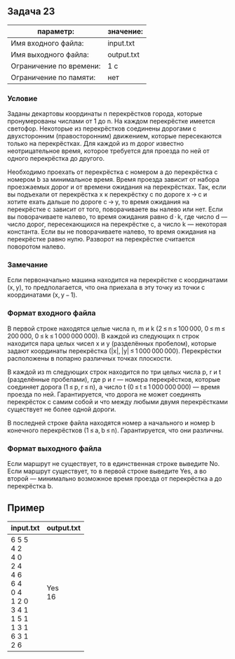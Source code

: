 ## Задача 23
параметр: | значение:
------------ | -------------
Имя входного файла: |  input.txt
Имя выходного файла: | output.txt
Ограничение по времени: |  1 с
Ограничение по памяти: | нет

### Условие
Заданы декартовы координаты n перекрёстков города, которые пронумерованы числами от 1 до n. На каждом перекрёстке имеется светофор. Некоторые из перекрёстков соединены дорогами с двухсторонним (правосторонним) движением, которые пересекаются только на перекрёстках. Для каждой из m дорог известно неотрицательное время, которое требуется для проезда по ней от одного перекрёстка до другого.

Необходимо проехать от перекрёстка с номером a до перекрёстка с номером b за минимальное время. Время проезда зависит от набора проезжаемых дорог и от времени ожидания на перекрёстках. Так, если вы подъехали от перекрёстка x к перекрёстку c по дороге x → c и хотите ехать дальше по дороге c → y, то время ожидания на перекрёстке c зависит от того, поворачиваете вы налево или нет. Если вы поворачиваете налево, то время ожидания равно d ⋅ k, где число d — число дорог, пересекающихся на перекрёстке c, а число k — некоторая константа. Если вы не поворачиваете налево, то время ожидания на перекрёстке равно нулю. Разворот на перекрёстке считается поворотом налево.

### Замечание
Если первоначально машина находится на перекрёстке с координатами (x, y), то предполагается, что она приехала в эту точку из точки с координатами (x, y − 1).

### Формат входного файла
В первой строке находятся целые числа n, m и k (2 ≤ n ≤ 100 000, 0 ≤ m ≤ 200 000, 0 ≤ k ≤ 1 000 000 000).
В каждой из следующих n строк находится паpа целых чисел x и y (разделённых пробелом), которые задают координаты перекрёстка (|x|, |y| ≤ 1 000 000 000). Перекрёстки расположены в попарно различных точках плоскости.

В каждой из m следующих строк находится по три целых числа p, r и t (разделённые пробелами), где p и r — номера перекрёстков, которые соединяет дорога (1 ≤ p, r ≤ n), а число t (0 ≤ t ≤ 1 000 000 000) — время проезда по ней. Гарантируется, что дорога не может соединять перекрёсток с самим собой и что между любыми двумя перекрёстками существует не более одной дороги.

В последней строке файла находятся номер a начального и номер b конечного перекрёстков (1 ≤ a, b ≤ n). Гарантируется, что они различны.

### Формат выходного файла
Если маршрут не существует, то в единственная строке выведите No. Если маршрут существует, то в первой строке выведите Yes, а во второй — минимально возможное время проезда от перекрёстка a до перекрёстка b.

## Пример
input.txt | output.txt
------------ | -------------
6 5 5 <br> 4 2 <br> 4 0 <br> 2 4 <br> 4 6 <br> 6 4 <br> 0 4 <br> 1 2 0 <br> 3 4 1 <br> 1 5 1 <br> 1 3 1 <br> 6 3 1 <br> 2 6 <br> | Yes <br> 16


